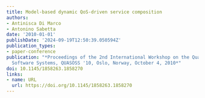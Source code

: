 ```yaml
---
title: Model-based dynamic QoS-driven service composition
authors:
- Antinisca Di Marco
- Antonino Sabetta
date: '2010-01-01'
publishDate: '2024-09-19T12:50:39.050594Z'
publication_types:
- paper-conference
publication: "*Proceedings of the 2nd International Workshop on the Quality of Service-Oriented
  Software Systems, QUASOSS '10, Oslo, Norway, October 4, 2010*"
doi: 10.1145/1858263.1858270
links:
- name: URL
  url: https://doi.org/10.1145/1858263.1858270
---
```

